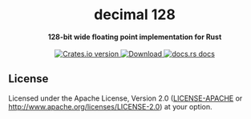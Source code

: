 <h1 align="center">decimal 128</h1>
<div align="center">
 <strong>
   128-bit wide floating point implementation for Rust
 </strong>
</div>

<br />

<div align="center">
  <!-- Crates version -->
  <a href="https://crates.io/crates/decimal128">
    <img src="https://img.shields.io/crates/v/decimal128.svg?style=flat-square"
    alt="Crates.io version" />
  </a>
  <!-- Downloads -->
  <a href="https://crates.io/crates/decimal128">
    <img src="https://img.shields.io/crates/d/decimal128.svg?style=flat-square"
      alt="Download" />
  </a>
  <!-- docs.rs docs -->
  <a href="https://docs.rs/decimal128">
    <img src="https://img.shields.io/badge/docs-latest-blue.svg?style=flat-square"
      alt="docs.rs docs" />
  </a>
</div>

## License

Licensed under the Apache License, Version 2.0 ([LICENSE-APACHE](LICENSE-APACHE) or http://www.apache.org/licenses/LICENSE-2.0)
at your option.
